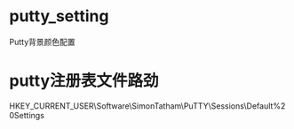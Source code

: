 # putty_setting
Putty背景颜色配置

# putty注册表文件路劲
HKEY_CURRENT_USER\Software\SimonTatham\PuTTY\Sessions\Default%20Settings
